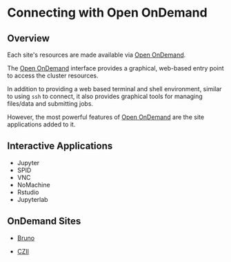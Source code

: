 # Connecting with Open OnDemand

## Overview
Each site's resources are made available via [Open OnDemand](https://openondemand.org/). 

The [Open OnDemand](https://openondemand.org/) interface provides a graphical, web-based
entry point to access the cluster resources. 

In addition to providing a web based terminal and shell environment, similar to using `ssh` to connect, it also provides graphical tools for managing files/data and submitting jobs. 

However, the most powerful features of [Open OnDemand](https://openondemand.org/) are the site applications added to it. 

## Interactive Applications
* Jupyter
* SPID
* VNC
* NoMachine
* Rstudio
* Jupyterlab


## OnDemand Sites

* [Bruno](https://ondemand.bruno.czbiohub.org)

* [CZII](https://ondemand.czii.czbiohub.org)


